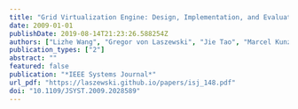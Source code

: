 ```yaml
---
title: "Grid Virtualization Engine: Design, Implementation, and Evaluation"
date: 2009-01-01
publishDate: 2019-08-14T21:23:26.588254Z
authors: ["Lizhe Wang", "Gregor von Laszewski", "Jie Tao", "Marcel Kunze"]
publication_types: ["2"]
abstract: ""
featured: false
publication: "*IEEE Systems Journal*"
url_pdf: "https://laszewski.github.io/papers/isj_148.pdf"
doi: "10.1109/JSYST.2009.2028589"
---
```


